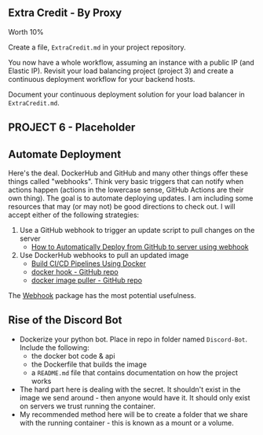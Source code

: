 ## Extra Credit - By Proxy

Worth 10%

Create a file, `ExtraCredit.md` in your project repository.

You now have a whole workflow, assuming an instance with a public IP (and Elastic IP). Revisit your load balancing project (project 3) and create a continuous deployment workflow for your backend hosts.

Document your continuous deployment solution for your load balancer in `ExtraCredit.md`.

## PROJECT 6 - Placeholder

## Automate Deployment

Here's the deal. DockerHub and GitHub and many other things offer these things called "webhooks". Think very basic triggers that can notify when actions happen (actions in the lowercase sense, GitHub Actions are their own thing). The goal is to automate deploying updates. I am including some resources that may (or may not) be good directions to check out. I will accept either of the following strategies:

1. Use a GitHub webhook to trigger an update script to pull changes on the server
   - [How to Automatically Deploy from GitHub to server using webhook](https://betterprogramming.pub/how-to-automatically-deploy-from-github-to-server-using-webhook-79f837dcc4f4)
2. Use DockerHub webhooks to pull an updated image
   - [Build CI/CD Pipelines Using Docker](https://circleci.com/blog/build-cicd-piplines-using-docker/)
   - [docker hook - GitHub repo](https://github.com/schickling/docker-hook)
   - [docker image puller - GitHub repo](https://github.com/tuxity/docker-image-puller)

The [Webhook](https://github.com/adnanh/webhook) package has the most potential usefulness.

## Rise of the Discord Bot

- Dockerize your python bot. Place in repo in folder named `Discord-Bot`. Include the following:
  - the docker bot code & api
  - the Dockerfile that builds the image
  - a `README.md` file that contains documentation on how the project works
- The hard part here is dealing with the secret. It shouldn't exist in the image we send around - then anyone would have it. It should only exist on servers we trust running the container.
- My recommended method here will be to create a folder that we share with the running container - this is known as a mount or a volume.
